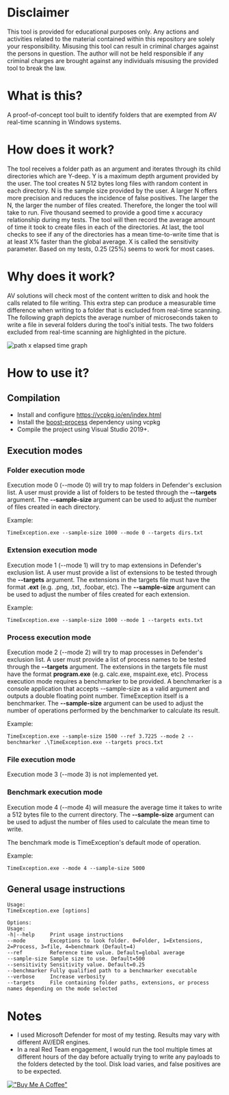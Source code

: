 # Disclaimer

This tool is provided for educational purposes only. Any actions and activities related to the material contained within this repository are solely your responsibility. Misusing this tool can result in criminal charges against the persons in question. The author will not be held responsible if any criminal charges are brought against any individuals misusing the provided tool to break the law.

# What is this?
A proof-of-concept tool built to identify folders that are exempted from AV real-time scanning in Windows systems.

# How does it work?
The tool receives a folder path as an argument and iterates through its child directories which are Y-deep.  Y is a maximum depth argument provided by the user.  The tool creates N 512 bytes long files with random content in each directory.  N is the sample size provided by the user.  A larger N offers more precision and reduces the incidence of false positives.  The larger the N, the larger the number of files created.  Therefore, the longer the tool will take to run.  Five thousand seemed to provide a good time x accuracy relationship during my tests.  The tool will then record the average amount of time it took to create files in each of the directories.  At last, the tool checks to see if any of the directories has a mean time-to-write time that is at least X% faster than the global average.  X is called the sensitivity parameter.  Based on my tests, 0.25 (25%) seems to work for most cases.

# Why does it work?
AV solutions will check most of the content written to disk and hook the calls related to file writing.  This extra step can produce a measurable time difference when writing to a folder that is excluded from real-time scanning.
The following graph depicts the average number of microseconds taken to write a file in several folders during the tool's initial tests.  The two folders excluded from real-time scanning are highlighted in the picture.

![path x elapsed time graph](https://github.com/bananabr/TimeException/blob/main/graph.png)

# How to use it?

## Compilation
* Install and configure https://vcpkg.io/en/index.html
* Install the [boost-process](https://www.boost.org/doc/libs/1_64_0/doc/html/process.html) dependency using vcpkg
* Compile the project using Visual Studio 2019+.

## Execution modes
### Folder execution mode
Execution mode 0 (--mode 0) will try to map folders in Defender's exclusion list. A user must provide a list of folders to be tested through the **--targets** argument. The **--sample-size** argument can be used to adjust the number of files created in each directory.

Example:
```
TimeException.exe --sample-size 1000 --mode 0 --targets dirs.txt
```

### Extension execution mode
Execution mode 1 (--mode 1) will try to map extensions in Defender's exclusion list. A user must provide a list of extensions to be tested through the **--targets** argument. The extensions in the targets file must have the format **.ext** (e.g. .png, .txt, .foobar, etc).  The **--sample-size** argument can be used to adjust the number of files created for each extension.

Example:
```
TimeException.exe --sample-size 1000 --mode 1 --targets exts.txt
```

### Process execution mode
Execution mode 2 (--mode 2) will try to map processes in Defender's exclusion list. A user must provide a list of process names to be tested through the **--targets** argument. The extensions in the targets file must have the format **program.exe** (e.g. calc.exe, mspaint.exe, etc).  Process execution mode requires a benchmarker to be provided.  A benchmarker is a console application that accepts --sample-size as a valid argument and outputs a double floating point number.  TimeException itself is a benchmarker. The **--sample-size** argument can be used to adjust the number of operations performed by the benchmarker to calculate its result.

Example:
```
TimeException.exe --sample-size 1500 --ref 3.7225 --mode 2 --benchmarker .\TimeException.exe --targets procs.txt
```

### File execution mode
Execution mode 3 (--mode 3) is not implemented yet.

### Benchmark execution mode
Execution mode 4 (--mode 4) will measure the average time it takes to write a 512 bytes file to the current directory.  The **--sample-size** argument can be used to adjust the number of files used to calculate the mean time to write.

The benchmark mode is TimeException's default mode of operation.

Example:
```
TimeException.exe --mode 4 --sample-size 5000
```

## General usage instructions

```
Usage:
TimeException.exe [options]

Options:
Usage:
-h|--help     Print usage instructions
--mode        Exceptions to look folder. 0=Folder, 1=Extensions, 2=Process, 3=file, 4=benchmark (Default=4)
--ref         Reference time value. Default=global average
--sample-size Sample size to use. Default=500
--sensitivity Sensitivity value. Default=0.25
--benchmarker Fully qualified path to a benchmarker executable
--verbose     Increase verbosity
--targets     File containing folder paths, extensions, or process names depending on the mode selected
```
# Notes

* I used Microsoft Defender for most of my testing.  Results may vary with different AV/EDR engines.
* In a real Red Team engagement, I would run the tool multiple times at different hours of the day before actually trying to write any payloads to the folders detected by the tool. Disk load varies, and false positives are to be expected.

[!["Buy Me A Coffee"](https://www.buymeacoffee.com/assets/img/custom_images/orange_img.png)](https://www.buymeacoffee.com/bananabr)
